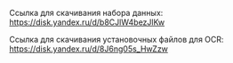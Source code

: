 
Ссылка для скачивания набора данных:
https://disk.yandex.ru/d/b8CJlW4bezJlKw


Ссылка для скачивания установочных файлов для OCR:
https://disk.yandex.ru/d/8J6ng05s_HwZzw